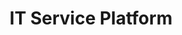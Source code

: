 ---
layout: project
title: "IT Service Platform"
description: "Building comprehensive IT services from scratch with focus on user experience, scalable architecture, and growth strategy."
# emoji: "💼"
# emoji 대신 실제 이미지 사용
icon_image: "/assets/images/icons/service-platform-icon.png"
project_id: "service-platform"
order: 1
demo_url: "https://dmp100.github.io"
github_url: "https://github.com/dmp100/"
screenshots:
  - youtube: "8GlQVlvgYBA"
    title: "Live Demo"
    description: "Interactive demo showing key features and functionality"
    type: "video"
notion_landing:
  url: "https://your-notion-page-link.com"
  title: "U should come and see this."
  description: "This is Where fun begins."
  type: "demo"  # notion, landing, docs, website, github, demo 등 자유롭게
  # type에 따른 아이콘 (버튼은 모두 "Visit Link"로 통일):
  # notion: 📋, landing: 🌐, docs: 📚
  # website: 🔗, github: 💻, demo: 🎮
---